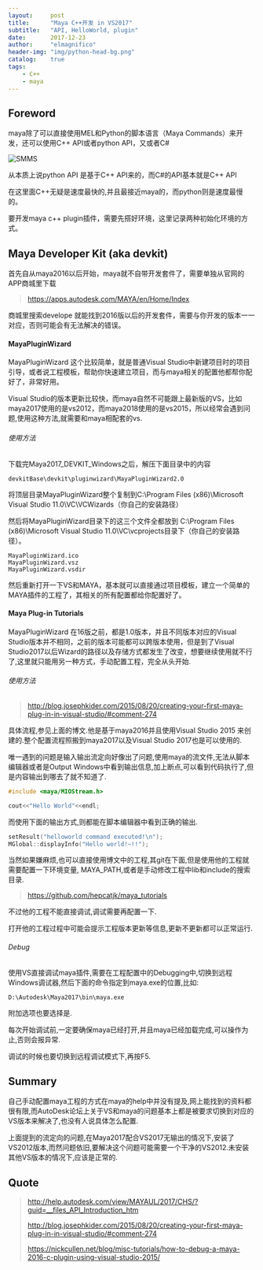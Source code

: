 ```yaml
---
layout:     post
title:      "Maya C++开发 in VS2017"
subtitle:   "API, HelloWorld, plugin"
date:       2017-12-23
author:     "elmagnifico"
header-img: "img/python-head-bg.png"
catalog:    true
tags:
    - C++
    - maya
---
```


## Foreword

maya除了可以直接使用MEL和Python的脚本语言（Maya Commands）来开发，还可以使用C++ API或者python API，又或者C#

![SMMS](https://i.loli.net/2018/11/29/5bffc6b4bebe1.png)

从本质上说python API 是基于C++ API来的，而C#的API基本就是C++ API

在这里面C++无疑是速度最快的,并且最接近maya的，而python则是速度最慢的。

要开发maya c++ plugin插件，需要先搭好环境，这里记录两种初始化环境的方式。

## Maya Developer Kit (aka devkit)

首先自从maya2016以后开始，maya就不自带开发套件了，需要单独从官网的APP商城里下载

> https://apps.autodesk.com/MAYA/en/Home/Index

商城里搜索develope 就能找到2016版以后的开发套件，需要与你开发的版本一一对应，否则可能会有无法解决的错误。

#### MayaPluginWizard

MayaPluginWizard 这个比较简单，就是普通Visual Studio中新建项目时的项目引导，或者说工程模板，帮助你快速建立项目，而与maya相关的配置他都帮你配好了，非常好用。

Visual Studio的版本更新比较快，而maya自然不可能跟上最新版的VS，比如maya2017使用的是vs2012，而maya2018使用的是vs2015，所以经常会遇到问题,使用这种方法,就需要和maya相配套的vs.

###### 使用方法

下载完Maya2017_DEVKIT_Windows之后，解压下面目录中的内容

    devkitBase\devkit\pluginwizard\MayaPluginWizard2.0

将顶层目录MayaPluginWizard整个复制到C:\Program Files (x86)\Microsoft Visual Studio 11.0\VC\VCWizards（你自己的安装路径）


然后将MayaPluginWizard目录下的这三个文件全都放到 C:\Program Files (x86)\Microsoft Visual Studio 11.0\VC\vcprojects目录下（你自己的安装路径）。

    MayaPluginWizard.ico
    MayaPluginWizard.vsz
    MayaPluginWizard.vsdir

然后重新打开一下VS和MAYA，基本就可以直接通过项目模板，建立一个简单的MAYA插件的工程了，其相关的所有配置都给你配置好了。

#### Maya Plug-in Tutorials

MayaPluginWizard 在16版之前，都是1.0版本，并且不同版本对应的Visual Studio版本并不相同，之前的版本可能都可以跨版本使用，但是到了Visual Studio2017以后Wizard的路径以及存储方式都发生了改变，想要继续使用就不行了,这里就只能用另一种方式，手动配置工程，完全从头开始.

###### 使用方法

> http://blog.josephkider.com/2015/08/20/creating-your-first-maya-plug-in-in-visual-studio/#comment-274

具体流程,参见上面的博文.他是基于maya2016并且使用Visual Studio 2015 来创建的.整个配置流程照搬到maya2017以及Visual Studio 2017也是可以使用的.

唯一遇到的问题是输入输出流定向好像出了问题,使用maya的流文件,无法从脚本编辑器或者是Output Windows中看到输出信息,加上断点,可以看到代码执行了,但是内容输出到哪去了就不知道了.

```c++
#include <maya/MIOStream.h>

cout<<"Hello World"<<endl;
```

而使用下面的输出方式,则都能在脚本编辑器中看到正确的输出.

```c++
setResult("helloworld command executed!\n");
MGlobal::displayInfo("Hello world!~!!");
```

当然如果嫌麻烦,也可以直接使用博文中的工程,其git在下面,但是使用他的工程就需要配置一下环境变量,
MAYA_PATH,或者是手动修改工程中lib和include的搜索目录.

> https://github.com/hepcatjk/maya_tutorials

不过他的工程不能直接调试,调试需要再配置一下.

打开他的工程过程中可能会提示工程版本更新等信息,更新不更新都可以正常运行.

###### Debug

使用VS直接调试maya插件,需要在工程配置中的Debugging中,切换到远程Windows调试器,然后下面的命令指定到maya.exe的位置,比如:

    D:\Autodesk\Maya2017\bin\maya.exe

附加选项也要选择是.

每次开始调试前,一定要确保maya已经打开,并且maya已经加载完成,可以操作为止,否则会报异常.

调试的时候也要切换到远程调试模式下,再按F5.

## Summary

自己手动配置maya工程的方式在maya的help中并没有提及,网上能找到的资料都很有限,而AutoDesk论坛上关于VS和maya的问题基本上都是被要求切换到对应的VS版本来解决了,也没有人说具体怎么配置.

上面提到的流定向的问题,在Maya2017配合VS2017无输出的情况下,安装了VS2012版本,而然问题依旧,要解决这个问题可能需要一个干净的VS2012.未安装其他VS版本的情况下,应该是正常的.

## Quote

> http://help.autodesk.com/view/MAYAUL/2017/CHS/?guid=__files_API_Introduction_htm
>
> http://blog.josephkider.com/2015/08/20/creating-your-first-maya-plug-in-in-visual-studio/#comment-274
>
> https://nickcullen.net/blog/misc-tutorials/how-to-debug-a-maya-2016-c-plugin-using-visual-studio-2015/
>
